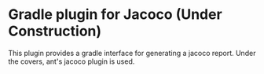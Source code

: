 # Gradle plugin for Jacoco (Under Construction)

This plugin provides a gradle interface for generating a jacoco report. Under the covers, ant's jacoco plugin is used.
